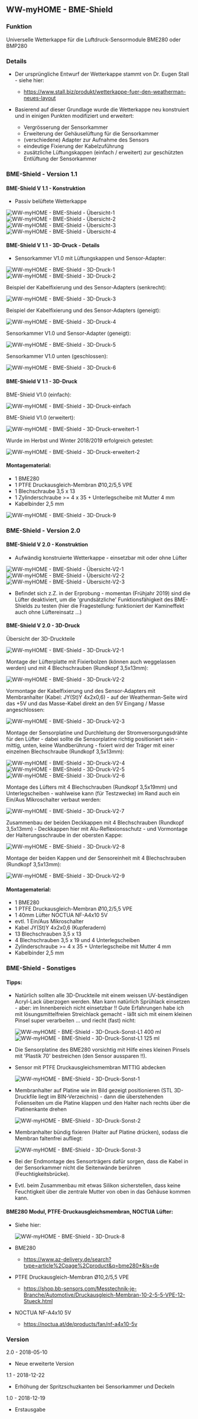 ## WW-myHOME - BME-Shield

### Funktion
Universelle Wetterkappe für die Luftdruck-Sensormodule BME280 oder BMP280

### Details
- Der ursprüngliche Entwurf der Wetterkappe stammt von Dr. Eugen Stall - siehe hier:
  - https://www.stall.biz/produkt/wetterkappe-fuer-den-weatherman-neues-layout


- Basierend auf dieser Grundlage wurde die Wetterkappe neu konstruiert und in einigen Punkten modifiziert und erweitert:
   - Vergrösserung der Sensorkammer
   - Erweiterung der Gehäuselüftung für die Sensorkammer
   - (verschiedene) Adapter zur Aufnahme des Sensors
   - eindeutige Fixierung der Kabelzuführung
   - zusätzliche Lüftungskappen (einfach / erweitert) zur geschützten Entlüftung der Sensorkammer

### BME-Shield - Version 1.1

#### BME-Shield V 1.1 - Konstruktion
- Passiv belüftete Wetterkappe

![WW-myHOME - BME-Shield - Übersicht-1](./img/UWK_101.jpg)
![WW-myHOME - BME-Shield - Übersicht-2](./img/UWK_102.jpg)
![WW-myHOME - BME-Shield - Übersicht-3](./img/UWK_103.jpg)
![WW-myHOME - BME-Shield - Übersicht-4](./img/UWK_104.jpg)

#### BME-Shield V 1.1 - 3D-Druck - Details

- Sensorkammer V1.0 mit Lüftungskappen und Sensor-Adapter:

![WW-myHOME - BME-Shield - 3D-Druck-1](./img/UWK_201.jpg)
![WW-myHOME - BME-Shield - 3D-Druck-2](./img/UWK_202.jpg)

Beispiel der Kabelfixierung und des Sensor-Adapters (senkrecht):

![WW-myHOME - BME-Shield - 3D-Druck-3](./img/UWK_203.jpg)

Beispiel der Kabelfixierung und des Sensor-Adapters (geneigt):

![WW-myHOME - BME-Shield - 3D-Druck-4](./img/UWK_204.jpg)

Sensorkammer V1.0 und Sensor-Adapter (geneigt):

![WW-myHOME - BME-Shield - 3D-Druck-5](./img/UWK_205.jpg)

Sensorkammer V1.0 unten (geschlossen):

![WW-myHOME - BME-Shield - 3D-Druck-6](./img/UWK_206.jpg)

#### BME-Shield V 1.1 - 3D-Druck

BME-Shield V1.0 (einfach):

![WW-myHOME - BME-Shield - 3D-Druck-einfach](./img/UWK_301.jpg)

BME-Shield V1.0 (erweitert):

![WW-myHOME - BME-Shield - 3D-Druck-erweitert-1](./img/UWK_302.jpg)

Wurde im Herbst und Winter 2018/2019 erfolgreich getestet:

![WW-myHOME - BME-Shield - 3D-Druck-erweitert-2](./img/UWK_303.jpg)

#### Montagematerial:
- 1 BME280
- 1 PTFE Druckausgleich-Membran Ø10,2/5,5 VPE
- 1 Blechschraube 3,5 x 13
- 1 Zylinderschraube >= 4 x 35 + Unterlegscheibe mit Mutter 4 mm
- Kabelbinder 2,5 mm

![WW-myHOME - BME-Shield - 3D-Druck-9](./img/UWK_209.jpg)

### BME-Shield - Version 2.0

#### BME-Shield V 2.0 - Konstruktion

- Aufwändig konstruierte Wetterkappe - einsetzbar mit oder ohne Lüfter

![WW-myHOME - BME-Shield - Übersicht-V2-1](./img/UWK_401.jpg)
![WW-myHOME - BME-Shield - Übersicht-V2-2](./img/UWK_402.jpg)
![WW-myHOME - BME-Shield - Übersicht-V2-3](./img/UWK_403.jpg)

- Befindet sich z.Z. in der Erprobung - momentan (Frühjahr 2019) sind die Lüfter deaktiviert, um die 'grundsätzliche' Funktionsfähigkeit des BME-Shields zu testen (hier die Fragestellung: funktioniert der Kamineffekt auch ohne Lüftereinsatz ...)

#### BME-Shield V 2.0 - 3D-Druck

Übersicht der 3D-Druckteile

![WW-myHOME - BME-Shield - 3D-Druck-V2-1](./img/UWK_411.jpg)

Montage der Lüfterplatte mit Fixierbolzen (können auch weggelassen werden) und mit 4 Blechschrauben (Rundkopf 3,5x13mm):

![WW-myHOME - BME-Shield - 3D-Druck-V2-2](./img/UWK_412.jpg)

Vormontage der Kabelfixierung und des Sensor-Adapters mit Membranhalter (Kabel: JY(St)Y 4x2x0,6) - auf der Weatherman-Seite wird das +5V und das Masse-Kabel direkt an den 5V Eingang / Masse angeschlossen:

![WW-myHOME - BME-Shield - 3D-Druck-V2-3](./img/UWK_413.jpg)

Montage der Sensorplatine und Durchleitung der Stromversorgungsdrähte für den Lüfter - dabei sollte die Sensorplatine richtig positioniert sein - mittig, unten, keine Wandberührung - fixiert wird der Träger mit einer einzelnen Blechschraube (Rundkopf 3,5x13mm):

![WW-myHOME - BME-Shield - 3D-Druck-V2-4](./img/UWK_414.jpg)
![WW-myHOME - BME-Shield - 3D-Druck-V2-5](./img/UWK_415.jpg)
![WW-myHOME - BME-Shield - 3D-Druck-V2-6](./img/UWK_416.jpg)

Montage des Lüfters mit 4 Blechschrauben (Rundkopf 3,5x19mm) und Unterlegscheiben - wahlweise kann (für Testzwecke) im Rand auch ein Ein/Aus Mikroschalter verbaut werden:

![WW-myHOME - BME-Shield - 3D-Druck-V2-7](./img/UWK_417.jpg)

Zusammenbau der beiden Deckkappen mit 4 Blechschrauben (Rundkopf 3,5x13mm) - Deckkappen hier mit Alu-Reflexionsschutz - und Vormontage der Halterungsschraube in der obersten Kappe:

![WW-myHOME - BME-Shield - 3D-Druck-V2-8](./img/UWK_418.jpg)

Montage der beiden Kappen und der Sensoreinheit mit 4 Blechschrauben (Rundkopf 3,5x13mm):

![WW-myHOME - BME-Shield - 3D-Druck-V2-9](./img/UWK_419.jpg)

#### Montagematerial:
- 1 BME280
- 1 PTFE Druckausgleich-Membran Ø10,2/5,5 VPE
- 1 40mm Lüfter NOCTUA NF-A4x10 5V
- evtl. 1 Ein/Aus Mikroschalter
- Kabel JY(St)Y 4x2x0,6 (Kupferadern)
- 13 Blechschrauben 3,5 x 13
- 4 Blechschrauben 3,5 x 19 und 4 Unterlegscheiben
- Zylinderschraube >= 4 x 35 + Unterlegscheibe mit Mutter 4 mm
- Kabelbinder 2,5 mm

### BME-Shield - Sonstiges

#### Tipps:
- Natürlich sollten alle 3D-Druckteile mit einem weissen UV-beständigen Acryl-Lack überzogen werden. Man kann natürlich Sprühlack einsetzen - aber: im Innenbereich nicht einsetzbar !! Gute Erfahrungen habe ich mit lösungsmittelfreien Streichlack gemacht - läßt sich mit einem kleinen Pinsel super verarbeiten ... und riecht (fast) nicht:

  ![WW-myHOME - BME-Shield - 3D-Druck-Sonst-L1](./img/UWK_451.jpg) 400 ml&nbsp;&nbsp;&nbsp;&nbsp;&nbsp;![WW-myHOME - BME-Shield - 3D-Druck-Sonst-L1](./img/UWK_452.jpg) 125 ml

- Die Sensorplatine des BME280 vorsichtig mit Hilfe eines kleinen Pinsels mit 'Plastik&nbsp;70' bestreichen (den Sensor aussparen !!).

- Sensor mit PTFE Druckausgleichsmembran MITTIG abdecken

  ![WW-myHOME - BME-Shield - 3D-Druck-Sonst-1](./img/UWK_901.jpg)

- Membranhalter auf Platine wie im Bild gezeigt positionieren (STL 3D-Druckfile liegt im BIN-Verzeichnis) - dann die überstehenden Folienseiten um die Platine klappen und den Halter nach rechts über die Platinenkante drehen

  ![WW-myHOME - BME-Shield - 3D-Druck-Sonst-2](./img/UWK_902.jpg)

- Membranhalter bündig fixieren (Halter auf Platine drücken), sodass die Membran faltenfrei aufliegt:

  ![WW-myHOME - BME-Shield - 3D-Druck-Sonst-3](./img/UWK_903.jpg)

- Bei der Endmontage des Sensorträgers dafür sorgen, dass die Kabel in der Sensorkammer nicht die Seitenwände berühren (Feuchtigkeitsbrücke).
- Evtl. beim Zusammenbau mit etwas Silikon sicherstellen, dass keine Feuchtigkeit über die zentrale Mutter von oben in das Gehäuse kommen kann.

#### BME280 Modul, PTFE-Druckausgleichsmembran, NOCTUA Lüfter:

- Siehe hier:

  ![WW-myHOME - BME-Shield - 3D-Druck-8](./img/UWK_210.jpg)


- BME280
  - https://www.az-delivery.de/search?type=article%2Cpage%2Cproduct&q=bme280*&ls=de


- PTFE Druckausgleich-Membran Ø10,2/5,5 VPE
  - https://shop.bb-sensors.com/Messtechnik-je-Branche/Automotive/Druckausgleich-Membran-10-2-5-5-VPE-12-Stueck.html


- NOCTUA NF-A4x10 5V
  - https://noctua.at/de/products/fan/nf-a4x10-5v


### Version

2.0 - 2018-05-10
 - Neue erweiterte Version

1.1 - 2018-12-22
 - Erhöhung der Spritzschuzkanten bei Sensorkammer und Deckeln

1.0 - 2018-12-19
 - Erstausgabe
